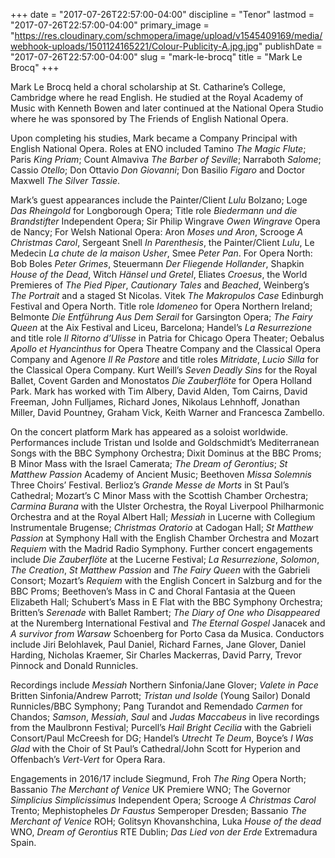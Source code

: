 +++
date = "2017-07-26T22:57:00-04:00"
discipline = "Tenor"
lastmod = "2017-07-26T22:57:00-04:00"
primary_image = "https://res.cloudinary.com/schmopera/image/upload/v1545409169/media/webhook-uploads/1501124165221/Colour-Publicity-A.jpg.jpg"
publishDate = "2017-07-26T22:57:00-04:00"
slug = "mark-le-brocq"
title = "Mark Le Brocq"
+++

Mark Le Brocq held a choral scholarship at St. Catharine’s College, Cambridge where he read English. He studied at the Royal Academy of Music with Kenneth Bowen and later continued at the National Opera Studio where he was sponsored by The Friends of English National Opera.

Upon completing his studies, Mark became a Company Principal with English National Opera. Roles at ENO included Tamino *The Magic Flute*; Paris *King Priam*; Count Almaviva *The Barber of Seville*; Narraboth *Salome*; Cassio *Otello*; Don Ottavio *Don Giovanni*; Don Basilio *Figaro* and Doctor Maxwell *The Silver Tassie*.

Mark’s guest appearances include the Painter/Client *Lulu* Bolzano; Loge *Das Rheingold* for Longborough Opera; Title role *Biedermann und die Brandstifter* Independent Opera; Sir Philip Wingrave *Owen Wingrave* Opera de Nancy; For Welsh National Opera: Aron *Moses und Aron*, Scrooge *A Christmas Carol*, Sergeant Snell *In Parenthesis*, the Painter/Client *Lulu*, Le Medecin *La chute de la maison Usher*, Smee *Peter Pan*. For Opera North: Bob Boles *Peter Grimes*, Steuermann *Der Fliegende Hollander*, Shapkin *House of the Dead*, Witch *Hänsel und Gretel*, Eliates *Croesus*, the World Premieres of *The Pied Piper*, *Cautionary Tales* and  *Beached*, Weinberg’s *The Portrait* and a staged St Nicolas. Vitek *The Makropulos Case*  Edinburgh Festival and Opera North. Title role *Idomeneo* for Opera Northern Ireland; Belmonte *Die Entführung Aus Dem Serail* for Garsington Opera; *The Fairy Queen* at the Aix Festival and Liceu, Barcelona; Handel’s *La Resurrezione* and title role *Il Ritorno d’Ulisse* in Patria for Chicago Opera Theater; Oebalus *Apollo et Hyancinthus* for Opera Theatre Company and the Classical Opera Company and Agenore *Il Re Pastore* and title roles *Mitridate*, *Lucio Silla* for the Classical Opera Company.  Kurt Weill’s *Seven Deadly Sins* for the Royal Ballet, Covent Garden and Monostatos *Die Zauberflöte* for Opera Holland Park.  Mark has worked with Tim Albery, David Alden, Tom Cairns, David Freeman, John Fulljames, Richard Jones, Nikolaus Lehnhoff, Jonathan Miller, David Pountney, Graham Vick, Keith Warner and Francesca Zambello.

On the concert platform Mark has appeared as a soloist worldwide.  Performances include Tristan und Isolde and Goldschmidt’s Mediterranean Songs with the BBC Symphony Orchestra; Dixit Dominus at the BBC Proms;  B Minor Mass with the Israel Camerata; *The Dream of Gerontius*;  *St Matthew Passion* Academy of Ancient Music; Beethoven *Missa Solemnis* Three Choirs’ Festival. Berlioz’s *Grande Messe de Morts* in St Paul’s Cathedral; Mozart’s C Minor Mass with the Scottish Chamber Orchestra; *Carmina Burana* with the Ulster Orchestra, the Royal Liverpool Philharmonic Orchestra and at the Royal Albert Hall; *Messiah* in Lucerne with Collegium Instrumentale Brugense; *Christmas Oratorio* at Cadogan Hall; *St Matthew Passion* at Symphony Hall with the English Chamber Orchestra and Mozart *Requiem* with the Madrid Radio Symphony.  Further concert engagements include *Die Zauberflöte* at the Lucerne Festival; *La Resurrezione*, *Solomon*, *The Creation*, *St Matthew Passion* and *The Fairy Queen* with the Gabrieli Consort; Mozart’s *Requiem* with the English Concert in Salzburg and for the BBC Proms; Beethoven’s Mass in C and Choral Fantasia at the Queen Elizabeth Hall; Schubert’s Mass in E Flat with the BBC Symphony Orchestra; Britten’s *Serenade* with Ballet Rambert; *The Diary of One who Disappeared* at the Nuremberg International Festival and *The Eternal Gospel* Janacek and *A survivor from Warsaw* Schoenberg for Porto Casa da Musica. Conductors include Jiri Belohlavek, Paul Daniel, Richard Farnes, Jane Glover, Daniel Harding, Nicholas Kraemer, Sir Charles Mackerras, David Parry, Trevor Pinnock and Donald Runnicles. 

Recordings include *Messiah* Northern Sinfonia/Jane Glover; *Valete in Pace* Britten Sinfonia/Andrew Parrott; *Tristan und Isolde* (Young Sailor) Donald Runnicles/BBC Symphony; Pang Turandot and Remendado *Carmen* for Chandos; *Samson*, *Messiah*, *Saul* and *Judas Maccabeus* in live recordings from the Maulbronn Festival; Purcell’s *Hail Bright Cecilia* with the Gabrieli Consort/Paul McCreesh for DG; Handel’s *Utrecht Te Deum*, Boyce’s *I Was Glad* with the Choir of St Paul’s Cathedral/John Scott for Hyperion and Offenbach’s *Vert-Vert* for Opera Rara.

Engagements in 2016/17 include Siegmund, Froh *The Ring* Opera North; Bassanio  *The Merchant of Venice* UK Premiere WNO; The Governor *Simplicius Simplicissimus* Independent Opera; Scrooge *A Christmas Carol* Trento; Mephistopheles *Dr Faustus* Semperoper Dresden; Bassanio  *The Merchant of Venice* ROH; Golitsyn Khovanshchina, Luka *House of the dead* WNO, *Dream of Gerontius* RTE Dublin; *Das Lied von der Erde* Extremadura Spain.
